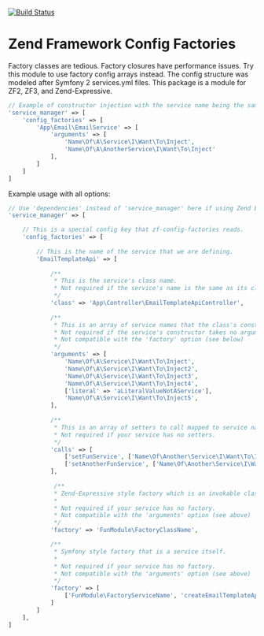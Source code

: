 [![Build Status](https://travis-ci.org/reliv/zf-config-factories.svg?branch=master)](https://travis-ci.org/reliv/zf-config-factories)

Zend Framework Config Factories
======
Factory classes are tedious. Factory closures have performance issues. Try this module to use factory config arrays instead. The config structure was modeled after Symfony 2 services.yml files. This package is a module for ZF2, ZF3, and Zend-Expressive.

```php
// Example of constructor injection with the service name being the same as its class name:
'service_manager' => [
    'config_factories' => [
        'App\Email\EmailService' => [
            'arguments' => [
                'Name\Of\A\Service\I\Want\To\Inject',
                'Name\Of\A\AnotherService\I\Want\To\Inject'
            ],
        ]
    ]
]
```

Example usage with all options:
```php
// Use 'dependencies' instead of 'service_manager' here if using Zend Expressive
'service_manager' => [

    // This is a special config key that zf-config-factories reads.
    'config_factories' => [
    
        // This is the name of the service that we are defining.
        'EmailTemplateApi' => [
        
            /**
             * This is the service's class name.
             * Not required if the service's name is the same as its class name.
             */
            'class' => 'App\Controller\EmailTemplateApiController',
            
            /**
             * This is an array of service names that the class's constructor takes.
             * Not required if the service's constructor takes no arguments.
             * Not compatible with the 'factory' option (see below)
             */
            'arguments' => [
                'Name\Of\A\Service\I\Want\To\Inject',
                'Name\Of\A\Service\I\Want\To\Inject2',
                'Name\Of\A\Service\I\Want\To\Inject3',
                'Name\Of\A\Service\I\Want\To\Inject4',
                ['literal' => 'aLiteralValueNotAService'],
                'Name\Of\A\Service\I\Want\To\Inject5',
            ],
            
            /** 
             * This is an array of setters to call mapped to service names to inject into each setter.
             * Not required if your service has no setters.
             */ 
            'calls' => [
                ['setFunService', ['Name\Of\Another\Service\I\Want\To\Inject']],
                ['setAnotherFunService', ['Name\Of\Another\Service\I\Want\To\Inject']]
            ],
            
             /**
             * Zend-Expressive style factory which is an invokable class
             * 
             * Not required if your service has no factory.
             * Not compatible with the 'arguments' option (see above)
             */ 
            'factory' => 'FunModule\FactoryClassName',

            /** 
             * Symfony style factory that is a service itself.
             *
             * Not required if your service has no factory.
             * Not compatible with the 'arguments' option (see above)
             */ 
            'factory' => [
                ['FunModule\FactoryServiceName', 'createEmailTemplateApi']
            ]
        ]
    ],
]
```
